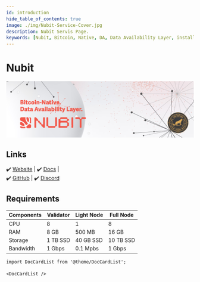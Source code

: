 ```yaml
---
id: introduction
hide_table_of_contents: true
image: ./img/Nubit-Service-Cover.jpg
description: Nubit Servis Page.
keywords: [Nubit, Bitcoin, Native, DA, Data Availability Layer, installation]
---
```

# Nubit 

![Nubit](./img/Nubit-Service.jpg) 

## Links
 ✔️ [Website](https://www.nubit.org/) |
 ✔️ [Docs](https://docs.nubit.org/) |  
 ✔️ [GitHub](https://github.com/RiemaLabs) |
 ✔️ [Discord](https://discord.gg/94Xygb6ZbQ)

## Requirements

| Components | Validator | Light Node | Full Node |
| ------------ | ------------ | ------------ | ------------ |
| CPU |	8 | 1 | 8 |
| RAM	| 8 GB | 500 MB | 16 GB |
| Storage | 1 TB SSD | 40 GB SSD | 10 TB SSD |
| Bandwidth | 1 Gbps | 0.1 Mpbs | 1 Gbps | 

```mdx-code-block
import DocCardList from '@theme/DocCardList';

<DocCardList />
```
